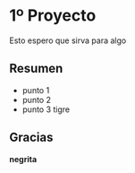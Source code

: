 ﻿# 1º Proyecto
 Esto espero que sirva para algo

 ## Resumen

 - punto 1
 - punto 2
 - punto 3 tigre
## Gracias

**negrita**
